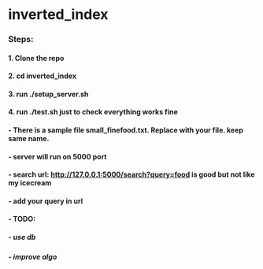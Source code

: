 # inverted_index

### Steps:
#### 1. Clone the repo
#### 2. cd inverted_index
#### 3. run ./setup_server.sh
#### 4. run ./test.sh just to check everything works fine

#### - There is a sample file small_finefood.txt. Replace with your file. keep same name.
#### - server will run on 5000 port
#### - search url: http://127.0.0.1:5000/search?query=food is good but not like my icecream
#### - add your query in url


#### - TODO:
##### - use db 
##### - improve algo
